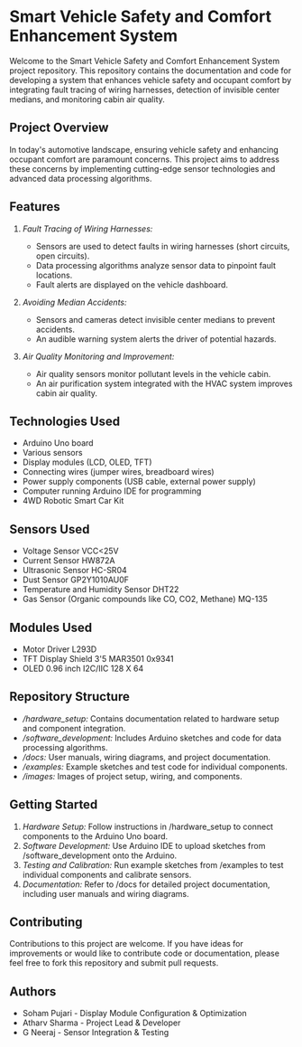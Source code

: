 # Smart Vehicle Safety and Comfort Enhancement System

Welcome to the Smart Vehicle Safety and Comfort Enhancement System project repository. This repository contains the documentation and code for developing a system that enhances vehicle safety and occupant comfort by integrating fault tracing of wiring harnesses, detection of invisible center medians, and monitoring cabin air quality.

## Project Overview
In today's automotive landscape, ensuring vehicle safety and enhancing occupant comfort are paramount concerns. This project aims to address these concerns by implementing cutting-edge sensor technologies and advanced data processing algorithms.

## Features
1. *Fault Tracing of Wiring Harnesses:*
   - Sensors are used to detect faults in wiring harnesses (short circuits, open circuits).
   - Data processing algorithms analyze sensor data to pinpoint fault locations.
   - Fault alerts are displayed on the vehicle dashboard.

2. *Avoiding Median Accidents:*
   - Sensors and cameras detect invisible center medians to prevent accidents.
   - An audible warning system alerts the driver of potential hazards.

3. *Air Quality Monitoring and Improvement:*
   - Air quality sensors monitor pollutant levels in the vehicle cabin.
   - An air purification system integrated with the HVAC system improves cabin air quality.

## Technologies Used
- Arduino Uno board
- Various sensors
- Display modules (LCD, OLED, TFT)
- Connecting wires (jumper wires, breadboard wires)
- Power supply components (USB cable, external power supply)
- Computer running Arduino IDE for programming
- 4WD Robotic Smart Car Kit

## Sensors Used
- Voltage Sensor VCC<25V
- Current Sensor HW872A
- Ultrasonic Sensor HC-SR04
- Dust Sensor GP2Y1010AU0F
- Temperature and Humidity Sensor DHT22
- Gas Sensor (Organic compounds like CO, CO2, Methane) MQ-135

## Modules Used
- Motor Driver L293D
- TFT Display Shield 3'5 MAR3501 0x9341
- OLED 0.96 inch I2C/IIC 128 X 64
  
## Repository Structure
- */hardware_setup:* Contains documentation related to hardware setup and component integration.
- */software_development:* Includes Arduino sketches and code for data processing algorithms.
- */docs:* User manuals, wiring diagrams, and project documentation.
- */examples:* Example sketches and test code for individual components.
- */images:* Images of project setup, wiring, and components.

## Getting Started
1. *Hardware Setup:* Follow instructions in /hardware_setup to connect components to the Arduino Uno board.
2. *Software Development:* Use Arduino IDE to upload sketches from /software_development onto the Arduino.
3. *Testing and Calibration:* Run example sketches from /examples to test individual components and calibrate sensors.
4. *Documentation:* Refer to /docs for detailed project documentation, including user manuals and wiring diagrams.

## Contributing
Contributions to this project are welcome. If you have ideas for improvements or would like to contribute code or documentation, please feel free to fork this repository and submit pull requests.

## Authors
- Soham Pujari - Display Module Configuration & Optimization 
- Atharv Sharma - Project Lead & Developer
- G Neeraj - Sensor Integration & Testing

